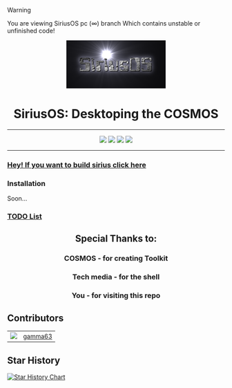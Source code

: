 > [!WARNING]
> You are viewing SiriusOS pc (∞) branch 
> Which contains unstable or unfinished code!

<div align="center">
  <img src="img/sirius.png">
  <h1>SiriusOS: Desktoping the COSMOS</h1>
</div>

<hr>
<div align="center">
  <img src="https://www.aschey.tech/tokei/github/gamma63/SiriusOS">
  <img src="https://img.shields.io/github/languages/code-size/gamma63/SiriusOS.svg">
  <img src="https://img.shields.io/github/v/release/gamma63/SiriusOS">
  <img src="https://img.shields.io/github/downloads/gamma63/SiriusOS/total">
</div>
<hr>

### [Hey! If you want to build sirius click here](INSTALL.md)

### Installation
Soon...

### [TODO List](https://github.com/gamma63/SiriusOS/issues?q=is%3Aissue+is%3Aopen+label%3ATODO)

<div align="center">
  <h2>Special Thanks to:</h2>
  <h3>COSMOS - for creating Toolkit</h3>
  <h3>Tech media - for the shell</h3>
  <h3>You - for visiting this repo</h3>
</div>

## Contributors
<table>
  <tr>
    <td>
      <img src="https://github.com/gamma63.png" width="100">
    </td>
    <td>
      <a href="https://github.com/gamma63">gamma63</a>
    </td>
  </tr>
</table>

## Star History

<a href="https://star-history.com/#gamma63/SiriusOS&Date">
 <picture>
   <source media="(prefers-color-scheme: dark)" srcset="https://api.star-history.com/svg?repos=gamma63/SiriusOS&type=Date&theme=dark" />
   <source media="(prefers-color-scheme: light)" srcset="https://api.star-history.com/svg?repos=gamma63/SiriusOS&type=Date" />
   <img alt="Star History Chart" src="https://api.star-history.com/svg?repos=gamma63/SiriusOS&type=Date" />
 </picture>
</a>
